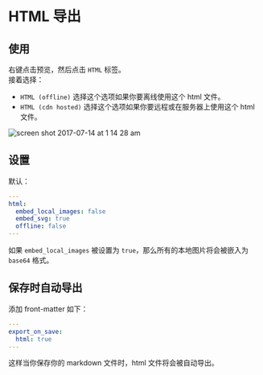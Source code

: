 # HTML 导出  

## 使用
右键点击预览，然后点击 `HTML` 标签。  
接着选择：

* `HTML (offline)`
选择这个选项如果你要离线使用这个 html 文件。  
* `HTML (cdn hosted)`
选择这个选项如果你要远程或在服务器上使用这个 html 文件。

![screen shot 2017-07-14 at 1 14 28 am](https://user-images.githubusercontent.com/1908863/28200455-d5a12d60-6831-11e7-8572-91d3845ce8cf.png)

## 设置  
默认：
```yaml
---
html:
  embed_local_images: false
  embed_svg: true
  offline: false
---
```

如果 `embed_local_images` 被设置为 `true`，那么所有的本地图片将会被嵌入为 `base64` 格式。

## 保存时自动导出  
添加 front-matter 如下：
```yaml
---
export_on_save:
  html: true
---
```
这样当你保存你的 markdown 文件时，html 文件将会被自动导出。

